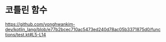 # 코틀린 함수

https://github.com/yonghwankim-dev/kotlin_lang/blob/e77b2bcec710ac5473ed240d78ac05b3371875d0/functions/test.kt#L5-L14